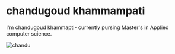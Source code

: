 # chandugoud khammampati
I'm  chandugoud khammapti- currently pursing Master's in Applied computer science.

![chandu](https://photos.google.com/album/AF1QipN4SNzxADC_M31W2vnvEEJX-eGDkISJzBO8YMGJ/photo/AF1QipO_VkfBfh6D6KcUIsvHDV1yr1D-7CnynotqUAc2)



